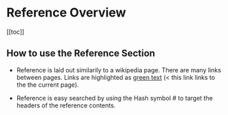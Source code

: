 # Reference Overview


[[toc]]



## How to use the Reference Section
- Reference is laid out similarily to a wikipedia page. There are many links between pages. Links are highlighted as [green text](/reference/Overview) (< this link links to the the current page).



- Reference is easy searched by using the Hash symbol # to target the headers of the reference contents.